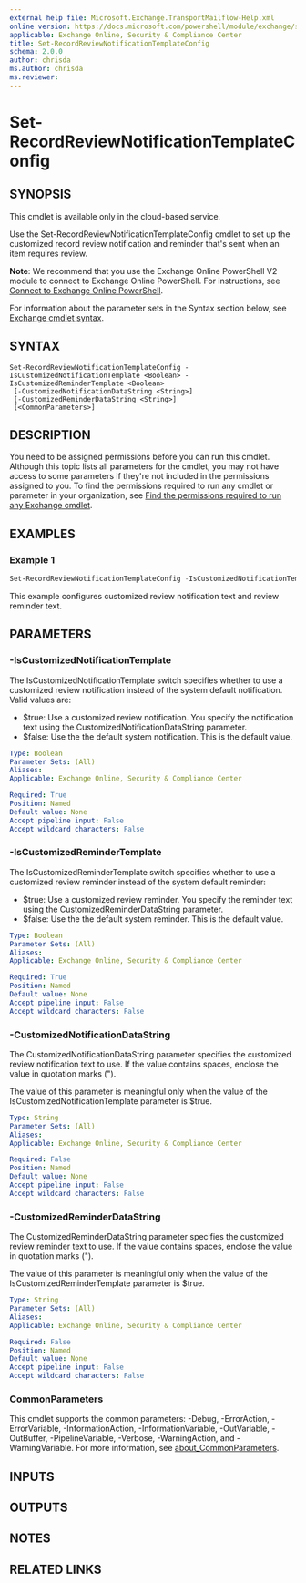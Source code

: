 ```yaml
---
external help file: Microsoft.Exchange.TransportMailflow-Help.xml
online version: https://docs.microsoft.com/powershell/module/exchange/set-recordreviewnotificationtemplateconfig
applicable: Exchange Online, Security & Compliance Center
title: Set-RecordReviewNotificationTemplateConfig
schema: 2.0.0
author: chrisda
ms.author: chrisda
ms.reviewer:
---
```


# Set-RecordReviewNotificationTemplateConfig

## SYNOPSIS
This cmdlet is available only in the cloud-based service.

Use the Set-RecordReviewNotificationTemplateConfig cmdlet to set up the customized record review notification and reminder that's sent when an item requires review.

**Note**: We recommend that you use the Exchange Online PowerShell V2 module to connect to Exchange Online PowerShell. For instructions, see [Connect to Exchange Online PowerShell](https://docs.microsoft.com/powershell/exchange/connect-to-exchange-online-powershell).

For information about the parameter sets in the Syntax section below, see [Exchange cmdlet syntax](https://docs.microsoft.com/powershell/exchange/exchange-cmdlet-syntax).

## SYNTAX

```
Set-RecordReviewNotificationTemplateConfig -IsCustomizedNotificationTemplate <Boolean> -IsCustomizedReminderTemplate <Boolean>
 [-CustomizedNotificationDataString <String>]
 [-CustomizedReminderDataString <String>]
 [<CommonParameters>]
```

## DESCRIPTION
You need to be assigned permissions before you can run this cmdlet. Although this topic lists all parameters for the cmdlet, you may not have access to some parameters if they're not included in the permissions assigned to you. To find the permissions required to run any cmdlet or parameter in your organization, see [Find the permissions required to run any Exchange cmdlet](https://docs.microsoft.com/powershell/exchange/find-exchange-cmdlet-permissions).

## EXAMPLES

### Example 1
```powershell
Set-RecordReviewNotificationTemplateConfig -IsCustomizedNotificationTemplate $true -CustomizedNotificationDataString "This is the Contoso notification" -IsCustomizedReminderTemplate $true -CustomizedReminderDataString "This is the Contoso reminder"
```

This example configures customized review notification text and review reminder text.

## PARAMETERS

### -IsCustomizedNotificationTemplate
The IsCustomizedNotificationTemplate switch specifies whether to use a customized review notification instead of the system default notification. Valid values are:

- $true: Use a customized review notification. You specify the notification text using the CustomizedNotificationDataString parameter.
- $false: Use the the default system notification. This is the default value.

```yaml
Type: Boolean
Parameter Sets: (All)
Aliases:
Applicable: Exchange Online, Security & Compliance Center

Required: True
Position: Named
Default value: None
Accept pipeline input: False
Accept wildcard characters: False
```

### -IsCustomizedReminderTemplate
The IsCustomizedReminderTemplate switch specifies whether to use a customized review reminder instead of the system default reminder:

- $true: Use a customized review reminder. You specify the reminder text using the CustomizedReminderDataString parameter.
- $false: Use the the default system reminder. This is the default value.

```yaml
Type: Boolean
Parameter Sets: (All)
Aliases:
Applicable: Exchange Online, Security & Compliance Center

Required: True
Position: Named
Default value: None
Accept pipeline input: False
Accept wildcard characters: False
```

### -CustomizedNotificationDataString
The CustomizedNotificationDataString parameter specifies the customized review notification text to use. If the value contains spaces, enclose the value in quotation marks (").

The value of this parameter is meaningful only when the value of the IsCustomizedNotificationTemplate parameter is $true.

```yaml
Type: String
Parameter Sets: (All)
Aliases:
Applicable: Exchange Online, Security & Compliance Center

Required: False
Position: Named
Default value: None
Accept pipeline input: False
Accept wildcard characters: False
```

### -CustomizedReminderDataString
The CustomizedReminderDataString parameter specifies the customized review reminder text to use. If the value contains spaces, enclose the value in quotation marks (").

The value of this parameter is meaningful only when the value of the IsCustomizedReminderTemplate parameter is $true.

```yaml
Type: String
Parameter Sets: (All)
Aliases:
Applicable: Exchange Online, Security & Compliance Center

Required: False
Position: Named
Default value: None
Accept pipeline input: False
Accept wildcard characters: False
```

### CommonParameters
This cmdlet supports the common parameters: -Debug, -ErrorAction, -ErrorVariable, -InformationAction, -InformationVariable, -OutVariable, -OutBuffer, -PipelineVariable, -Verbose, -WarningAction, and -WarningVariable. For more information, see [about_CommonParameters](https://go.microsoft.com/fwlink/p/?LinkID=113216).

## INPUTS

###  

## OUTPUTS

###  

## NOTES

## RELATED LINKS
